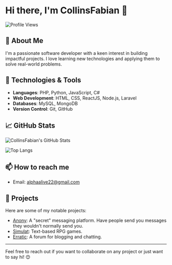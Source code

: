 # Hi there, I'm CollinsFabian 👋

![Profile Views](https://komarev.com/ghpvc/?username=CollinsFabian&color=blue)

## 🚀 About Me
I'm a passionate software developer with a keen interest in building impactful projects. I love learning new technologies and applying them to solve real-world problems.

## 🔧 Technologies & Tools
- **Languages**: PHP, Python, JavaScript, C#
- **Web Development**: HTML, CSS, ReactJS, Node.js, Laravel
- **Databases**: MySQL, MongoDB
- **Version Control**: Git, GitHub
<!-- - **Other Tools**: Docker, Kubernetes, AWS, Azure -->

## 📈 GitHub Stats
![CollinsFabian's GitHub Stats](https://github-readme-stats-zi-urch.vercel.app/api?username=CollinsFabian&show_icons=true&theme=radical&cache_seconds=3600)

![Top Langs](https://github-readme-stats-zi-urch.vercel.app/api/top-langs/?username=CollinsFabian&layout=compact&theme=radical&cache_seconds=3600)

## 📫 How to reach me
<!-- - LinkedIn: [CollinsFabian](https://www.linkedin.com/in/CollinsFabian)-->
- Email: [alphaalive22@gmail.com](mailto:alphaalive22@gmail.com)

## 💼 Projects
Here are some of my notable projects:
- [Anony](https://github.com/CollinsFabian/Anony): A "secret" messaging platform. Have people send you messages they wouldn't normally send you.
- [Simulat](https://github.com/CollinsFabian/Simulat): Text-based RPG games.
- [Erratic](https://github.com/CollinsFabian/Erratic): A forum for blogging and chatting.

<!-- ## 📝 Blog
I also write about my experiences and share knowledge on my [blog](https://collinsfabianblog.com). -->

---

Feel free to reach out if you want to collaborate on any project or just want to say hi! 😊
